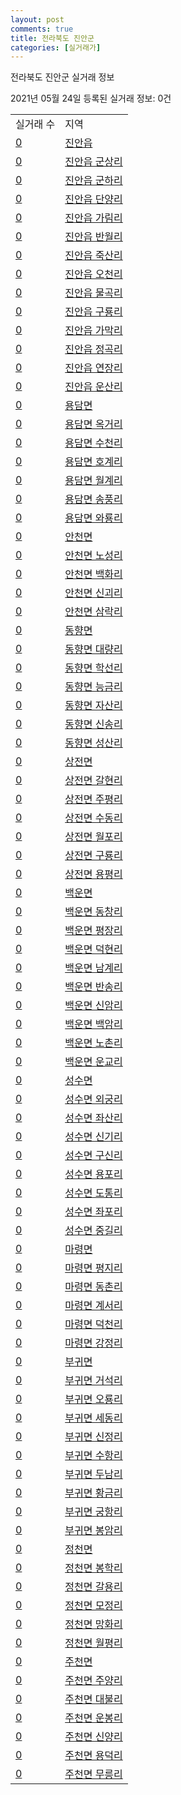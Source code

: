 ```yaml
---
layout: post
comments: true
title: 전라북도 진안군
categories: [실거래가]
---
```


전라북도 진안군 실거래 정보

2021년 05월 24일 등록된 실거래 정보: 0건


<table>
  <tr>
    <td>실거래 수</td>
    <td>지역</td>
  </tr>

  
  <tr>
    <td><a href="4572025000.html">0</a></td>
    <td><a href="4572025000.html">진안읍</a></td>
  </tr>
    

  <tr>
    <td><a href="4572025021.html">0</a></td>
    <td><a href="4572025021.html">진안읍 군상리</a></td>
  </tr>
    

  <tr>
    <td><a href="4572025022.html">0</a></td>
    <td><a href="4572025022.html">진안읍 군하리</a></td>
  </tr>
    

  <tr>
    <td><a href="4572025023.html">0</a></td>
    <td><a href="4572025023.html">진안읍 단양리</a></td>
  </tr>
    

  <tr>
    <td><a href="4572025024.html">0</a></td>
    <td><a href="4572025024.html">진안읍 가림리</a></td>
  </tr>
    

  <tr>
    <td><a href="4572025025.html">0</a></td>
    <td><a href="4572025025.html">진안읍 반월리</a></td>
  </tr>
    

  <tr>
    <td><a href="4572025026.html">0</a></td>
    <td><a href="4572025026.html">진안읍 죽산리</a></td>
  </tr>
    

  <tr>
    <td><a href="4572025027.html">0</a></td>
    <td><a href="4572025027.html">진안읍 오천리</a></td>
  </tr>
    

  <tr>
    <td><a href="4572025028.html">0</a></td>
    <td><a href="4572025028.html">진안읍 물곡리</a></td>
  </tr>
    

  <tr>
    <td><a href="4572025029.html">0</a></td>
    <td><a href="4572025029.html">진안읍 구룡리</a></td>
  </tr>
    

  <tr>
    <td><a href="4572025030.html">0</a></td>
    <td><a href="4572025030.html">진안읍 가막리</a></td>
  </tr>
    

  <tr>
    <td><a href="4572025031.html">0</a></td>
    <td><a href="4572025031.html">진안읍 정곡리</a></td>
  </tr>
    

  <tr>
    <td><a href="4572025032.html">0</a></td>
    <td><a href="4572025032.html">진안읍 연장리</a></td>
  </tr>
    

  <tr>
    <td><a href="4572025033.html">0</a></td>
    <td><a href="4572025033.html">진안읍 운산리</a></td>
  </tr>
    

  <tr>
    <td><a href="4572031000.html">0</a></td>
    <td><a href="4572031000.html">용담면</a></td>
  </tr>
    

  <tr>
    <td><a href="4572031021.html">0</a></td>
    <td><a href="4572031021.html">용담면 옥거리</a></td>
  </tr>
    

  <tr>
    <td><a href="4572031022.html">0</a></td>
    <td><a href="4572031022.html">용담면 수천리</a></td>
  </tr>
    

  <tr>
    <td><a href="4572031023.html">0</a></td>
    <td><a href="4572031023.html">용담면 호계리</a></td>
  </tr>
    

  <tr>
    <td><a href="4572031024.html">0</a></td>
    <td><a href="4572031024.html">용담면 월계리</a></td>
  </tr>
    

  <tr>
    <td><a href="4572031025.html">0</a></td>
    <td><a href="4572031025.html">용담면 송풍리</a></td>
  </tr>
    

  <tr>
    <td><a href="4572031026.html">0</a></td>
    <td><a href="4572031026.html">용담면 와룡리</a></td>
  </tr>
    

  <tr>
    <td><a href="4572032000.html">0</a></td>
    <td><a href="4572032000.html">안천면</a></td>
  </tr>
    

  <tr>
    <td><a href="4572032021.html">0</a></td>
    <td><a href="4572032021.html">안천면 노성리</a></td>
  </tr>
    

  <tr>
    <td><a href="4572032022.html">0</a></td>
    <td><a href="4572032022.html">안천면 백화리</a></td>
  </tr>
    

  <tr>
    <td><a href="4572032023.html">0</a></td>
    <td><a href="4572032023.html">안천면 신괴리</a></td>
  </tr>
    

  <tr>
    <td><a href="4572032024.html">0</a></td>
    <td><a href="4572032024.html">안천면 삼락리</a></td>
  </tr>
    

  <tr>
    <td><a href="4572033000.html">0</a></td>
    <td><a href="4572033000.html">동향면</a></td>
  </tr>
    

  <tr>
    <td><a href="4572033021.html">0</a></td>
    <td><a href="4572033021.html">동향면 대량리</a></td>
  </tr>
    

  <tr>
    <td><a href="4572033022.html">0</a></td>
    <td><a href="4572033022.html">동향면 학선리</a></td>
  </tr>
    

  <tr>
    <td><a href="4572033023.html">0</a></td>
    <td><a href="4572033023.html">동향면 능금리</a></td>
  </tr>
    

  <tr>
    <td><a href="4572033024.html">0</a></td>
    <td><a href="4572033024.html">동향면 자산리</a></td>
  </tr>
    

  <tr>
    <td><a href="4572033025.html">0</a></td>
    <td><a href="4572033025.html">동향면 신송리</a></td>
  </tr>
    

  <tr>
    <td><a href="4572033026.html">0</a></td>
    <td><a href="4572033026.html">동향면 성산리</a></td>
  </tr>
    

  <tr>
    <td><a href="4572034000.html">0</a></td>
    <td><a href="4572034000.html">상전면</a></td>
  </tr>
    

  <tr>
    <td><a href="4572034021.html">0</a></td>
    <td><a href="4572034021.html">상전면 갈현리</a></td>
  </tr>
    

  <tr>
    <td><a href="4572034022.html">0</a></td>
    <td><a href="4572034022.html">상전면 주평리</a></td>
  </tr>
    

  <tr>
    <td><a href="4572034023.html">0</a></td>
    <td><a href="4572034023.html">상전면 수동리</a></td>
  </tr>
    

  <tr>
    <td><a href="4572034024.html">0</a></td>
    <td><a href="4572034024.html">상전면 월포리</a></td>
  </tr>
    

  <tr>
    <td><a href="4572034025.html">0</a></td>
    <td><a href="4572034025.html">상전면 구룡리</a></td>
  </tr>
    

  <tr>
    <td><a href="4572034026.html">0</a></td>
    <td><a href="4572034026.html">상전면 용평리</a></td>
  </tr>
    

  <tr>
    <td><a href="4572035000.html">0</a></td>
    <td><a href="4572035000.html">백운면</a></td>
  </tr>
    

  <tr>
    <td><a href="4572035021.html">0</a></td>
    <td><a href="4572035021.html">백운면 동창리</a></td>
  </tr>
    

  <tr>
    <td><a href="4572035022.html">0</a></td>
    <td><a href="4572035022.html">백운면 평장리</a></td>
  </tr>
    

  <tr>
    <td><a href="4572035023.html">0</a></td>
    <td><a href="4572035023.html">백운면 덕현리</a></td>
  </tr>
    

  <tr>
    <td><a href="4572035024.html">0</a></td>
    <td><a href="4572035024.html">백운면 남계리</a></td>
  </tr>
    

  <tr>
    <td><a href="4572035025.html">0</a></td>
    <td><a href="4572035025.html">백운면 반송리</a></td>
  </tr>
    

  <tr>
    <td><a href="4572035026.html">0</a></td>
    <td><a href="4572035026.html">백운면 신암리</a></td>
  </tr>
    

  <tr>
    <td><a href="4572035027.html">0</a></td>
    <td><a href="4572035027.html">백운면 백암리</a></td>
  </tr>
    

  <tr>
    <td><a href="4572035028.html">0</a></td>
    <td><a href="4572035028.html">백운면 노촌리</a></td>
  </tr>
    

  <tr>
    <td><a href="4572035029.html">0</a></td>
    <td><a href="4572035029.html">백운면 운교리</a></td>
  </tr>
    

  <tr>
    <td><a href="4572036000.html">0</a></td>
    <td><a href="4572036000.html">성수면</a></td>
  </tr>
    

  <tr>
    <td><a href="4572036021.html">0</a></td>
    <td><a href="4572036021.html">성수면 외궁리</a></td>
  </tr>
    

  <tr>
    <td><a href="4572036022.html">0</a></td>
    <td><a href="4572036022.html">성수면 좌산리</a></td>
  </tr>
    

  <tr>
    <td><a href="4572036023.html">0</a></td>
    <td><a href="4572036023.html">성수면 신기리</a></td>
  </tr>
    

  <tr>
    <td><a href="4572036024.html">0</a></td>
    <td><a href="4572036024.html">성수면 구신리</a></td>
  </tr>
    

  <tr>
    <td><a href="4572036025.html">0</a></td>
    <td><a href="4572036025.html">성수면 용포리</a></td>
  </tr>
    

  <tr>
    <td><a href="4572036026.html">0</a></td>
    <td><a href="4572036026.html">성수면 도통리</a></td>
  </tr>
    

  <tr>
    <td><a href="4572036027.html">0</a></td>
    <td><a href="4572036027.html">성수면 좌포리</a></td>
  </tr>
    

  <tr>
    <td><a href="4572036028.html">0</a></td>
    <td><a href="4572036028.html">성수면 중길리</a></td>
  </tr>
    

  <tr>
    <td><a href="4572037000.html">0</a></td>
    <td><a href="4572037000.html">마령면</a></td>
  </tr>
    

  <tr>
    <td><a href="4572037021.html">0</a></td>
    <td><a href="4572037021.html">마령면 평지리</a></td>
  </tr>
    

  <tr>
    <td><a href="4572037022.html">0</a></td>
    <td><a href="4572037022.html">마령면 동촌리</a></td>
  </tr>
    

  <tr>
    <td><a href="4572037023.html">0</a></td>
    <td><a href="4572037023.html">마령면 계서리</a></td>
  </tr>
    

  <tr>
    <td><a href="4572037024.html">0</a></td>
    <td><a href="4572037024.html">마령면 덕천리</a></td>
  </tr>
    

  <tr>
    <td><a href="4572037025.html">0</a></td>
    <td><a href="4572037025.html">마령면 강정리</a></td>
  </tr>
    

  <tr>
    <td><a href="4572038000.html">0</a></td>
    <td><a href="4572038000.html">부귀면</a></td>
  </tr>
    

  <tr>
    <td><a href="4572038021.html">0</a></td>
    <td><a href="4572038021.html">부귀면 거석리</a></td>
  </tr>
    

  <tr>
    <td><a href="4572038022.html">0</a></td>
    <td><a href="4572038022.html">부귀면 오룡리</a></td>
  </tr>
    

  <tr>
    <td><a href="4572038023.html">0</a></td>
    <td><a href="4572038023.html">부귀면 세동리</a></td>
  </tr>
    

  <tr>
    <td><a href="4572038024.html">0</a></td>
    <td><a href="4572038024.html">부귀면 신정리</a></td>
  </tr>
    

  <tr>
    <td><a href="4572038025.html">0</a></td>
    <td><a href="4572038025.html">부귀면 수항리</a></td>
  </tr>
    

  <tr>
    <td><a href="4572038026.html">0</a></td>
    <td><a href="4572038026.html">부귀면 두남리</a></td>
  </tr>
    

  <tr>
    <td><a href="4572038027.html">0</a></td>
    <td><a href="4572038027.html">부귀면 황금리</a></td>
  </tr>
    

  <tr>
    <td><a href="4572038028.html">0</a></td>
    <td><a href="4572038028.html">부귀면 궁항리</a></td>
  </tr>
    

  <tr>
    <td><a href="4572038029.html">0</a></td>
    <td><a href="4572038029.html">부귀면 봉암리</a></td>
  </tr>
    

  <tr>
    <td><a href="4572039000.html">0</a></td>
    <td><a href="4572039000.html">정천면</a></td>
  </tr>
    

  <tr>
    <td><a href="4572039021.html">0</a></td>
    <td><a href="4572039021.html">정천면 봉학리</a></td>
  </tr>
    

  <tr>
    <td><a href="4572039022.html">0</a></td>
    <td><a href="4572039022.html">정천면 갈용리</a></td>
  </tr>
    

  <tr>
    <td><a href="4572039023.html">0</a></td>
    <td><a href="4572039023.html">정천면 모정리</a></td>
  </tr>
    

  <tr>
    <td><a href="4572039024.html">0</a></td>
    <td><a href="4572039024.html">정천면 망화리</a></td>
  </tr>
    

  <tr>
    <td><a href="4572039025.html">0</a></td>
    <td><a href="4572039025.html">정천면 월평리</a></td>
  </tr>
    

  <tr>
    <td><a href="4572040000.html">0</a></td>
    <td><a href="4572040000.html">주천면</a></td>
  </tr>
    

  <tr>
    <td><a href="4572040021.html">0</a></td>
    <td><a href="4572040021.html">주천면 주양리</a></td>
  </tr>
    

  <tr>
    <td><a href="4572040022.html">0</a></td>
    <td><a href="4572040022.html">주천면 대불리</a></td>
  </tr>
    

  <tr>
    <td><a href="4572040023.html">0</a></td>
    <td><a href="4572040023.html">주천면 운봉리</a></td>
  </tr>
    

  <tr>
    <td><a href="4572040024.html">0</a></td>
    <td><a href="4572040024.html">주천면 신양리</a></td>
  </tr>
    

  <tr>
    <td><a href="4572040025.html">0</a></td>
    <td><a href="4572040025.html">주천면 용덕리</a></td>
  </tr>
    

  <tr>
    <td><a href="4572040026.html">0</a></td>
    <td><a href="4572040026.html">주천면 무릉리</a></td>
  </tr>
    


</table>
    